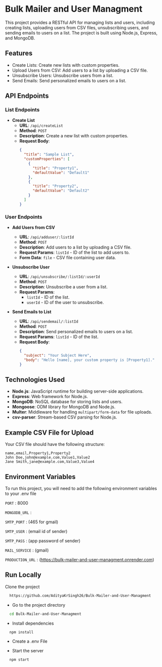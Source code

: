 
# Bulk Mailer and User Managment

This project provides a RESTful API for managing lists and users, including creating lists, uploading users from CSV files, unsubscribing users, and sending emails to users on a list. The project is built using Node.js, Express, and MongoDB.


## Features

- Create Lists: Create new lists with custom properties.
- Upload Users from CSV: Add users to a list by uploading a CSV file.
- Unsubscribe Users: Unsubscribe users from a list.
- Send Emails: Send personalized emails to users on a list.

## API Endpoints

### List Endpoints

- **Create List**
  - **URL**: `/api/createList`
  - **Method**: `POST`
  - **Description**: Create a new list with custom properties.
  - **Request Body**:
    ```json
    {
      "title": "Sample List",
      "customProperties": [
        {
          "title": "Property1",
          "defaultValue": "Default1"
        },
        {
          "title": "Property2",
          "defaultValue": "Default2"
        }
      ]
    }
    ```

### User Endpoints

- **Add Users from CSV**
  - **URL**: `/api/adduser/:listId`
  - **Method**: `POST`
  - **Description**: Add users to a list by uploading a CSV file.
  - **Request Params**: `listId` - ID of the list to add users to.
  - **Form Data**: `file` - CSV file containing user data.

- **Unsubscribe User**
  - **URL**: `/api/unsubscribe/:listId/:userId`
  - **Method**: `POST`
  - **Description**: Unsubscribe a user from a list.
  - **Request Params**: 
    - `listId` - ID of the list.
    - `userId` - ID of the user to unsubscribe.

- **Send Emails to List**
  - **URL**: `/api/sendemail/:listId`
  - **Method**: `POST`
  - **Description**: Send personalized emails to users on a list.
  - **Request Params**: `listId` - ID of the list.
  - **Request Body**:
    ```json
    {
      "subject": "Your Subject Here",
      "body": "Hello [name], your custom property is [Property1]."
    }
    ```

## Technologies Used

- **Node.js**: JavaScript runtime for building server-side applications.
- **Express**: Web framework for Node.js.
- **MongoDB**: NoSQL database for storing lists and users.
- **Mongoose**: ODM library for MongoDB and Node.js.
- **Multer**: Middleware for handling `multipart/form-data` for file uploads.
- **csv-parser**: Stream-based CSV parsing for Node.js.



## Example CSV File for Upload

Your CSV file should have the following structure:

```csv
name,email,Property1,Property2
John Doe,john@example.com,Value1,Value2
Jane Smith,jane@example.com,Value3,Value4
```

## Environment Variables

To run this project, you will need to add the following environment variables to your .env file

`PORT` : 8000

`MONGODB_URL` :

`SMTP_PORT` : (465 for gmail)

`SMTP_USER` : (email id of sender)

`SMTP_PASS` : (app password of sender)

`MAIL_SERVICE` : (gmail)
 
`PRODUCTION_URL` : (https://bulk-mailer-and-user-managment.onrender.com)


## Run Locally

Clone the project

```bash
  https://github.com/AdityaKrSingh26/Bulk-Mailer-and-User-Managment
```

- Go to the project directory

```bash
  cd Bulk-Mailer-and-User-Managment
```

- Install dependencies

```bash
  npm install
```

- Create a .env File

- Start the server

```bash
  npm start
```

